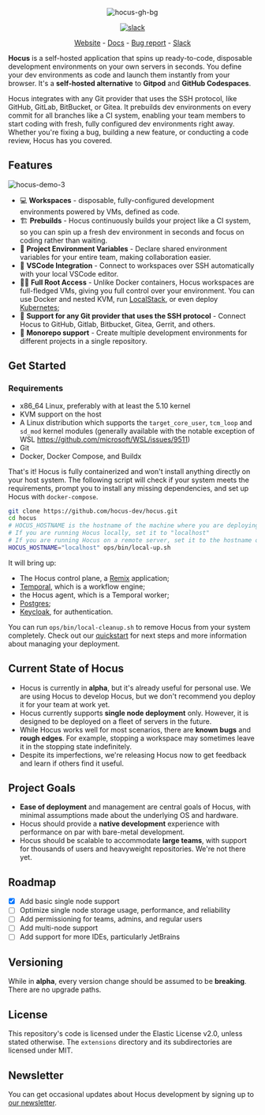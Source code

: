 <p align="center">
  <img alt="hocus-gh-bg" src="https://user-images.githubusercontent.com/28019628/227353685-63f8e3bb-fbf9-446b-a6bd-f15fc53c9a52.png">
</p>

<p align="center">
  <a rel="nofollow" href="https://join.slack.com/t/hocus-dev/shared_invite/zt-1yhsrtd84-lL7~bPl1Rd~_ZqVBzp2Ycg">
    <img src="https://user-images.githubusercontent.com/28019628/250884222-9fe874f4-53cd-4a31-895e-296037c0e516.svg" alt="slack" style="max-width: 100%;">
  </a>
</p>

<p align="center">
  <a href="https://hocus.dev/">Website</a> - <a href="https://hocus.dev/docs">Docs</a> - <a href="https://github.com/hocus-dev/hocus/issues/new/choose">Bug report</a> - <a href="https://join.slack.com/t/hocus-dev/shared_invite/zt-1yhsrtd84-lL7~bPl1Rd~_ZqVBzp2Ycg">Slack</a>
</p>

**Hocus** is a self-hosted application that spins up ready-to-code, disposable development environments on your own servers in seconds. You define your dev environments as code and launch them instantly from your browser. It's a **self-hosted alternative** to **Gitpod** and **GitHub Codespaces**.

Hocus integrates with any Git provider that uses the SSH protocol, like GitHub, GitLab, BitBucket, or Gitea. It prebuilds dev environments on every commit for all branches like a CI system, enabling your team members to start coding with fresh, fully configured dev environments right away. Whether you're fixing a bug, building a new feature, or conducting a code review, Hocus has you covered.

## Features

![hocus-demo-3](https://user-images.githubusercontent.com/28019628/227723898-09a9ac73-ab36-4fb2-a008-ce81e047bb7a.gif)

- 💻 **Workspaces** - disposable, fully-configured development environments powered by VMs, defined as code.
- 🏗️ **Prebuilds** - Hocus continuously builds your project like a CI system, so you can spin up a fresh dev environment in seconds and focus on coding rather than waiting.
- 🤝 **Project Environment Variables** - Declare shared environment variables for your entire team, making collaboration easier.
- 🔗 **VSCode Integration** - Connect to workspaces over SSH automatically with your local VSCode editor.
- 🧙‍♂️ **Full Root Access** - Unlike Docker containers, Hocus workspaces are full-fledged VMs, giving you full control over your environment. You can use Docker and nested KVM, run [LocalStack](https://github.com/localstack/localstack), or even deploy [Kubernetes](https://github.com/kubernetes/kubernetes);
- 🔄 **Support for any Git provider that uses the SSH protocol** - Connect Hocus to GitHub, Gitlab, Bitbucket, Gitea, Gerrit, and others.
- 🚄 **Monorepo support** - Create multiple development environments for different projects in a single repository.

## Get Started

### Requirements

- x86_64 Linux, preferably with at least the 5.10 kernel
- KVM support on the host
- A Linux distribution which supports the `target_core_user`, `tcm_loop` and `sd_mod` kernel modules (generally available with the notable exception of WSL https://github.com/microsoft/WSL/issues/9511)
- Git
- Docker, Docker Compose, and Buildx

That's it! Hocus is fully containerized and won't install anything directly on your host system. The following script will check if your system meets the requirements, prompt you to install any missing dependencies, and set up Hocus with `docker-compose`.

```bash
git clone https://github.com/hocus-dev/hocus.git
cd hocus
# HOCUS_HOSTNAME is the hostname of the machine where you are deploying Hocus
# If you are running Hocus locally, set it to "localhost"
# If you are running Hocus on a remote server, set it to the hostname of the server
HOCUS_HOSTNAME="localhost" ops/bin/local-up.sh
```

It will bring up:

- The Hocus control plane, a [Remix](https://github.com/remix-run/remix) application;
- [Temporal](https://temporal.io/), which is a workflow engine;
- the Hocus agent, which is a Temporal worker;
- [Postgres](https://www.postgresql.org/);
- [Keycloak](https://www.keycloak.org/), for authentication.

You can run `ops/bin/local-cleanup.sh` to remove Hocus from your system completely. Check out our [quickstart](https://hocus.dev/docs/installation/quickstart) for next steps and more information about managing your deployment.

## Current State of Hocus

- Hocus is currently in **alpha**, but it's already useful for personal use. We are using Hocus to develop Hocus, but we don't recommend you deploy it for your team at work yet.
- Hocus currently supports **single node deployment** only. However, it is designed to be deployed on a fleet of servers in the future.
- While Hocus works well for most scenarios, there are **known bugs** and **rough edges**. For example, stopping a workspace may sometimes leave it in the stopping state indefinitely.
- Despite its imperfections, we're releasing Hocus now to get feedback and learn if others find it useful.

## Project Goals

- **Ease of deployment** and management are central goals of Hocus, with minimal assumptions made about the underlying OS and hardware.
- Hocus should provide a **native development** experience with performance on par with bare-metal development.
- Hocus should be scalable to accommodate **large teams**, with support for thousands of users and heavyweight repositories. We're not there yet.

## Roadmap

- [x] Add basic single node support
- [ ] Optimize single node storage usage, performance, and reliability
- [ ] Add permissioning for teams, admins, and regular users
- [ ] Add multi-node support
- [ ] Add support for more IDEs, particularly JetBrains

## Versioning

While in **alpha**, every version change should be assumed to be **breaking**. There are no upgrade paths.

## License

This repository's code is licensed under the Elastic License v2.0, unless stated otherwise. The `extensions` directory and its subdirectories are licensed under MIT.

## Newsletter

You can get occasional updates about Hocus development by signing up to [our newsletter](https://hocus.dev/newsletter).
